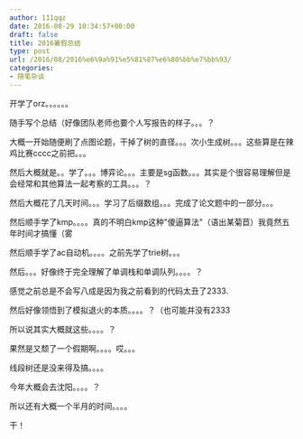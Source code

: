 ```yaml
---
author: 111qqz
date: 2016-08-29 10:34:57+00:00
draft: false
title: 2016暑假总结
type: post
url: /2016/08/2016%e6%9a%91%e5%81%87%e6%80%bb%e7%bb%93/
categories:
- 随笔杂谈
---
```


开学了orz。。。。。。

随手写个总结（好像团队老师也要个人写报告的样子。。。？

大概一开始随便刷了点图论题，干掉了树的直径。。。次小生成树。。。这些算是在辣鸡比赛cccc之前把。。。

然后大概就是。。学了。。。博弈论。。。主要是sg函数。。。其实是个很容易理解但是会经常和其他算法一起考察的工具。。。？

然后大概花了几天时间。。。学习了后缀数组。。。完成了论文题中的一部分。。。

然后顺手学了kmp。。。。真的不明白kmp这种"傻逼算法"（语出某菊苣）我竟然五年时间才搞懂（雾

然后顺手学了ac自动机。。。。之前先学了trie树。。。

然后。。。好像终于完全理解了单调栈和单调队列。。。。？

感觉之前总是不会写八成是因为我之前看到的代码太丑了2333.

然后好像领悟到了模拟退火的本质。。。。？（也可能并没有2333

所以说其实大概就这些。。。。？

果然是又颓了一个假期啊。。。。哎。。。

线段树还是没来得及搞。。。。

今年大概会去沈阳。。。。？

所以还有大概一个半月的时间。。。。

干！


